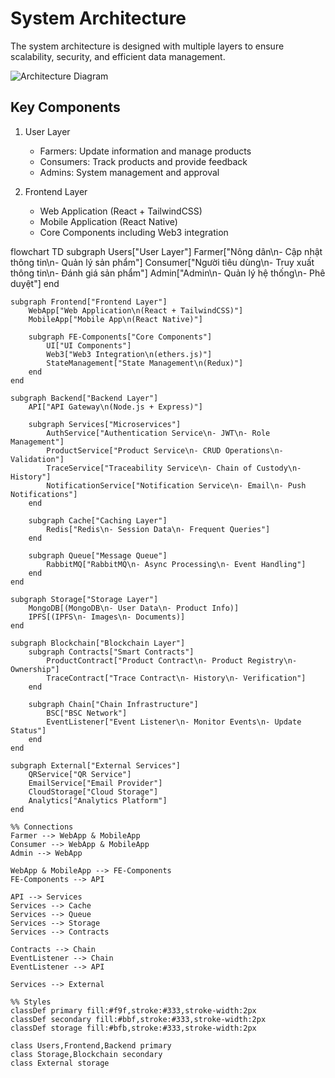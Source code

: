 # System Architecture

The system architecture is designed with multiple layers to ensure scalability, security, and efficient data management.

![Architecture Diagram](./docs/images/architecture.png)

## Key Components

1. User Layer
   - Farmers: Update information and manage products
   - Consumers: Track products and provide feedback
   - Admins: System management and approval

2. Frontend Layer
   - Web Application (React + TailwindCSS)
   - Mobile Application (React Native)
   - Core Components including Web3 integration

flowchart TD
    subgraph Users["User Layer"]
        Farmer["Nông dân\n- Cập nhật thông tin\n- Quản lý sản phẩm"]
        Consumer["Người tiêu dùng\n- Truy xuất thông tin\n- Đánh giá sản phẩm"]
        Admin["Admin\n- Quản lý hệ thống\n- Phê duyệt"]
    end

    subgraph Frontend["Frontend Layer"]
        WebApp["Web Application\n(React + TailwindCSS)"]
        MobileApp["Mobile App\n(React Native)"]
        
        subgraph FE-Components["Core Components"]
            UI["UI Components"]
            Web3["Web3 Integration\n(ethers.js)"]
            StateManagement["State Management\n(Redux)"]
        end
    end

    subgraph Backend["Backend Layer"]
        API["API Gateway\n(Node.js + Express)"]
        
        subgraph Services["Microservices"]
            AuthService["Authentication Service\n- JWT\n- Role Management"]
            ProductService["Product Service\n- CRUD Operations\n- Validation"]
            TraceService["Traceability Service\n- Chain of Custody\n- History"]
            NotificationService["Notification Service\n- Email\n- Push Notifications"]
        end
        
        subgraph Cache["Caching Layer"]
            Redis["Redis\n- Session Data\n- Frequent Queries"]
        end
        
        subgraph Queue["Message Queue"]
            RabbitMQ["RabbitMQ\n- Async Processing\n- Event Handling"]
        end
    end

    subgraph Storage["Storage Layer"]
        MongoDB[(MongoDB\n- User Data\n- Product Info)]
        IPFS[(IPFS\n- Images\n- Documents)]
    end

    subgraph Blockchain["Blockchain Layer"]
        subgraph Contracts["Smart Contracts"]
            ProductContract["Product Contract\n- Product Registry\n- Ownership"]
            TraceContract["Trace Contract\n- History\n- Verification"]
        end
        
        subgraph Chain["Chain Infrastructure"]
            BSC["BSC Network"]
            EventListener["Event Listener\n- Monitor Events\n- Update Status"]
        end
    end

    subgraph External["External Services"]
        QRService["QR Service"]
        EmailService["Email Provider"]
        CloudStorage["Cloud Storage"]
        Analytics["Analytics Platform"]
    end

    %% Connections
    Farmer --> WebApp & MobileApp
    Consumer --> WebApp & MobileApp
    Admin --> WebApp
    
    WebApp & MobileApp --> FE-Components
    FE-Components --> API
    
    API --> Services
    Services --> Cache
    Services --> Queue
    Services --> Storage
    Services --> Contracts
    
    Contracts --> Chain
    EventListener --> Chain
    EventListener --> API
    
    Services --> External

    %% Styles
    classDef primary fill:#f9f,stroke:#333,stroke-width:2px
    classDef secondary fill:#bbf,stroke:#333,stroke-width:2px
    classDef storage fill:#bfb,stroke:#333,stroke-width:2px
    
    class Users,Frontend,Backend primary
    class Storage,Blockchain secondary
    class External storage
